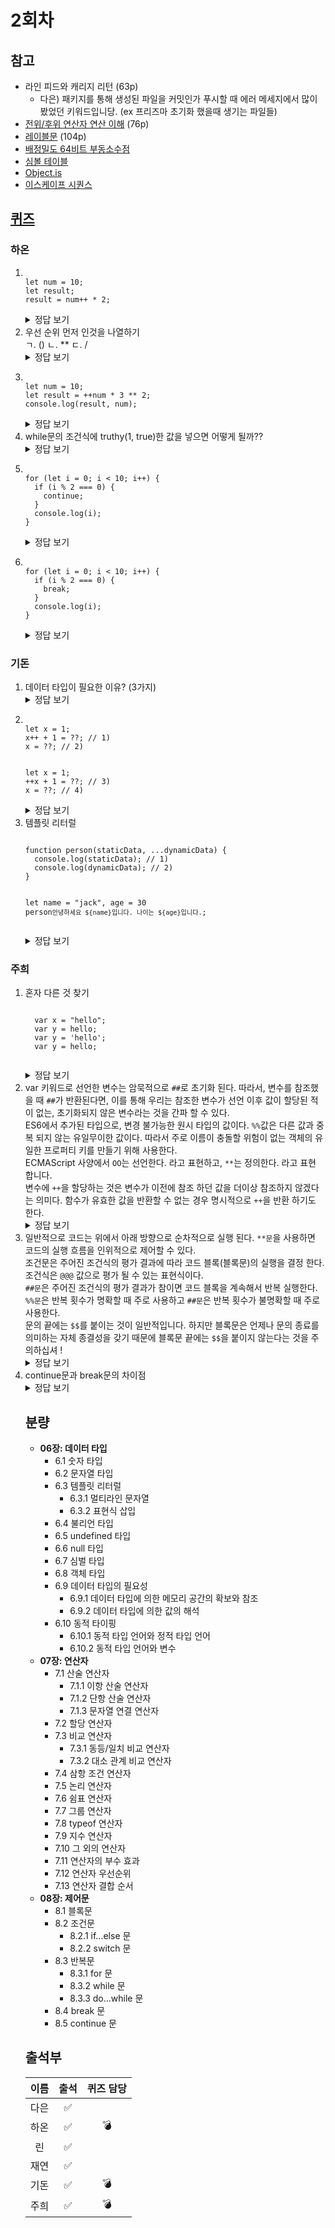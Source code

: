 # 2회차

## 참고

- 라인 피드와 캐리지 리턴 (63p)
  - 다은) 패키지를 통해 생성된 파일을 커밋인가 푸시할 때 에러 메세지에서 많이 봤었던 키워드입니당. (ex 프리즈마 초기화 했을때 생기는 파일들)
- [전위/후위 연산자 연산 이해](https://velog.io/@sweetpumpkin/%EC%A0%84%EC%9C%84-%ED%9B%84%EC%9C%84-%EC%97%B0%EC%82%B0%EC%9E%90-%EC%97%B0%EC%82%B0-%EC%9D%B4%ED%95%B4) (76p)
- [레이블문](https://developer.mozilla.org/ko/docs/Web/JavaScript/Reference/Statements/label) (104p)
- [배정밀도 64비트 부동소수점](https://hbsowo58.tistory.com/460)
- [심볼 테이블](https://ko.wikipedia.org/wiki/%EC%8B%AC%EB%B3%BC_%ED%85%8C%EC%9D%B4%EB%B8%94)
- [Object.is](https://developer.mozilla.org/ko/docs/Web/JavaScript/Reference/Global_Objects/Object/is)
- [이스케이프 시퀀스](https://learn.microsoft.com/ko-kr/cpp/c-language/escape-sequences)

## [퀴즈](https://github.com/ooheunda/js-deep-dive/issues/2)

### 하온

<ol>
  <li>
    <pre><code>
let num = 10;
let result;
result = num++ * 2;
</code></pre>
    <details>
      <summary>정답 보기</summary>
      <b>result = 20</b> <br />
      <b>num = 11</b>
    </details>
  </li>

  <li>
    우선 순위 먼저 인것을 나열하기
    <div>ㄱ. () ㄴ. ** ㄷ. /</div>
    <details>
      <summary>정답 보기</summary>
      <b>ㄱ → ㄴ → ㄷ</b>
    </details>
  </li>

  <li>
    <pre><code>
let num = 10;
let result = ++num * 3 ** 2;
console.log(result, num); 
</code></pre>
    <details>
      <summary>정답 보기</summary>
      <b>result = 99</b> <br />
      <b>num = 11</b>
    </details>
  </li>

  <li>
    while문의 조건식에 truthy(1, true)한 값을 넣으면 어떻게 될까??
    <details>
      <summary>정답 보기</summary>
      무한 실행!!! 루프!!!!!!
    </details>
  </li>

  <li>
    <pre><code>
for (let i = 0; i < 10; i++) {
  if (i % 2 === 0) {
    continue;
  }
  console.log(i); 
}
</code></pre>
    <details>
      <summary>정답 보기</summary>
      1, 3, 5, 7, 9
    </details>
  </li>

  <li>
    <pre><code>
for (let i = 0; i < 10; i++) {
  if (i % 2 === 0) {
    break;
  }
  console.log(i); 
}
</code></pre>
    <details>
      <summary>정답 보기</summary>
      출력값 X
    </details>
  </li>
</ol>

### 기돈

<ol>
  <li>
    데이터 타입이 필요한 이유? (3가지)
    <details>
      <summary>정답 보기</summary>
      <div>1. 메모리 할당: 타입에 따라 메모리가 할당되는 크기가 다름</div>
      <div>2. 변수 참조: 변수 참조 시, 읽어올 메모리의 단위를 결정</div>
      <div>3. 메모리에서 받아온 2진수를 어떻게 해석해야 하는지 결정</div>
    </details>
  </li>

  <li>
    <pre><code>
let x = 1;
x++ + 1 = ??; // 1)
x = ??; // 2)
</code></pre>
    <pre><code>
let x = 1;
++x + 1 = ??; // 3)
x = ??; // 4)
</code></pre>
    <details>
      <summary>정답 보기</summary>
      <div>1) 2</div>
      <div>2) 2</div>
      <div>3) 3</div>
      <div>4) 2</div>
    </details>
  </li>

  <li>
    템플릿 리터럴
    <pre><code>
function person(staticData, ...dynamicData) {
  console.log(staticData); // 1)
  console.log(dynamicData); // 2)
}

let name = "jack", age = 30
person`안녕하세요 ${name}입니다. 나이는 ${age}입니다.`;
</code></pre>

<details>
<summary>정답 보기</summary>
<div>1) [‘안녕하세요 ‘, ‘입니다. 나이는 ‘, ‘입니다.’]</div>
<div>2) [‘jack’, 30]</div>
</details>

  </li>
</ol>

### 주희

<ol>
  <li>혼자 다른 것 찾기
  <pre><code>
  var x = "hello";
  var y = hello;
  var y = 'hello';
  var y = hello;
  </code></pre>
  <details>
  <summary>정답 보기</summary>
  2번.
  1, 3, 4번은 문자열로 인식한다. 작은따옴표, 큰따옴표, 백틱이 없는 문자열은 식별자로 인식되어 ReferenceError로 hello를 찾을 수 없다고 뜬다.
  </details>
  </li>

  <li>
  var 키워드로 선언한 변수는 암묵적으로 <code>##</code>로 초기화 된다. 따라서, 변수를 참조했을 때 <code>##</code>가 반환된다면, 이를 통해 우리는 참조한 변수가 선언 이후 값이 할당된 적이 없는, 초기화되지 않은 변수라는 것을 간파 할 수 있다. <br>
  ES6에서 추가된 타입으로, 변경 불가능한 원시 타입의 값이다. <code>%%</code>값은 다른 값과 중복 되지 않는 유일무이한 값이다. 따라서 주로 이름이 충돌할 위험이 없는 객체의 유일한 프로퍼티 키를 만들기 위해 사용한다. <br>
  ECMAScript 사양에서 <code>OO</code>는 선언한다. 라고 표현하고, <code>**</code>는 정의한다. 라고 표현 합니다. <br>
  변수에 <code>++</code>을 할당하는 것은 변수가 이전에 참조 하던 값을 더이상 참조하지 않겠다는 의미다. 함수가 유효한 값을 반환할 수 없는 경우 명시적으로 <code>++</code>을 반환 하기도 한다.
  <details>
  <summary>정답 보기</summary>
  ##: undefined <br>
  %%: 심볼 <br>
  OO: 변수 <br>
  **: 함수 <br>
  ++: null
  </details>
  </li>

  <li>
  일반적으로 코드는 위에서 아래 방향으로 순차적으로 실행 된다. <code>**문</code>을 사용하면 코드의 실행 흐름을 인위적으로 제어할 수 있다. <br>
  조건문은 주어진 조건식의 평가 결과에 따라 코드 블록(블록문)의 실행을 결정 한다. 조건식은 <code>@@@</code> 값으로 평가 될 수 있는 표현식이다. <br>
  <code>##문</code>은 주어진 조건식의 평가 결과가 참이면 코드 블록을 계속해서 반복 실행한다. <code>%%문</code>은 반복 횟수가 명확할 때 주로 사용하고 <code>##문</code>은 반복 횟수가 불명확할 때 주로 사용한다. <br>
  문의 끝에는 <code>$$</code>를 붙이는 것이 일반적입니다. 하지만 블록문은 언제나 문의 종료를 의미하는 자체 종결성을 갖기 때문에 블록문 끝에는 <code>$$</code>을 붙이지 않는다는 것을 주의하십셔 !
  <details>
  <summary>정답 보기</summary>
  **문: 제어문 <br>
  @@@: 불리언 <br>
  ##문: while문 <br>
  %%문: for문 <br>
  $$: 세미콜론
  </details>
  </li>

  <li> continue문과 break문의 차이점
    <details>
  <summary>정답 보기</summary>
  continue문은 반복문의 코드 블록 실행을 현 시점에서 중단하고, 반복문의 증감식으로 실행 흐름을 이동시킨다. break문은 실행중인 반복문의 코드블록을 탈출한다.
  </details>
  </li>

## 분량

- **06장: 데이터 타입**
  - 6.1 숫자 타입
  - 6.2 문자열 타입
  - 6.3 템플릿 리터럴
    - 6.3.1 멀티라인 문자열
    - 6.3.2 표현식 삽입
  - 6.4 불리언 타입
  - 6.5 undefined 타입
  - 6.6 null 타입
  - 6.7 심벌 타입
  - 6.8 객체 타입
  - 6.9 데이터 타입의 필요성
    - 6.9.1 데이터 타입에 의한 메모리 공간의 확보와 참조
    - 6.9.2 데이터 타입에 의한 값의 해석
  - 6.10 동적 타이핑
    - 6.10.1 동적 타입 언어와 정적 타입 언어
    - 6.10.2 동적 타입 언어와 변수
- **07장: 연산자**
  - 7.1 산술 연산자
    - 7.1.1 이항 산술 연산자
    - 7.1.2 단항 산술 연산자
    - 7.1.3 문자열 연결 연산자
  - 7.2 할당 연산자
  - 7.3 비교 연산자
    - 7.3.1 동등/일치 비교 연산자
    - 7.3.2 대소 관계 비교 연산자
  - 7.4 삼항 조건 연산자
  - 7.5 논리 연산자
  - 7.6 쉼표 연산자
  - 7.7 그룹 연산자
  - 7.8 typeof 연산자
  - 7.9 지수 연산자
  - 7.10 그 외의 연산자
  - 7.11 연산자의 부수 효과
  - 7.12 연산자 우선순위
  - 7.13 연산자 결합 순서
- **08장: 제어문**
  - 8.1 블록문
  - 8.2 조건문
    - 8.2.1 if...else 문
    - 8.2.2 switch 문
  - 8.3 반복문
    - 8.3.1 for 문
    - 8.3.2 while 문
    - 8.3.3 do...while 문
  - 8.4 break 문
  - 8.5 continue 문

## 출석부

| 이름 | 출석 | 퀴즈 담당 |
| :--: | :--: | :-------: |
| 다은 |  ✅  |           |
| 하온 |  ✅  |    💣     |
|  린  |  ✅  |           |
| 재연 |  ✅  |           |
| 기돈 |  ✅  |    💣     |
| 주희 |  ✅  |    💣     |
